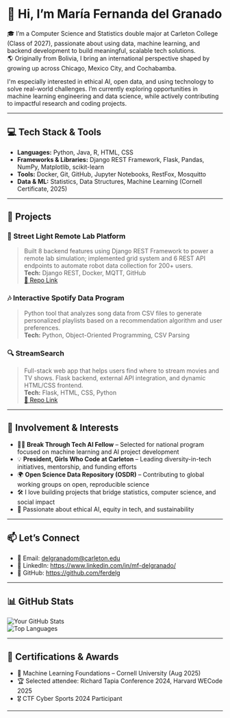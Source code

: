 # 👋 Hi, I’m María Fernanda del Granado

🎓 I’m a Computer Science and Statistics double major at Carleton College (Class of 2027), passionate about using data, machine learning, and backend development to build meaningful, scalable tech solutions.  
🌎 Originally from Bolivia, I bring an international perspective shaped by growing up across Chicago, Mexico City, and Cochabamba.  

I'm especially interested in ethical AI, open data, and using technology to solve real-world challenges. I’m currently exploring opportunities in machine learning engineering and data science, while actively contributing to impactful research and coding projects.

---

## 💻 Tech Stack & Tools

- **Languages:** Python, Java, R, HTML, CSS  
- **Frameworks & Libraries:** Django REST Framework, Flask, Pandas, NumPy, Matplotlib, scikit-learn  
- **Tools:** Docker, Git, GitHub, Jupyter Notebooks, RestFox, Mosquitto  
- **Data & ML:** Statistics, Data Structures, Machine Learning (Cornell Certificate, 2025)  

---

## 🚀 Projects

### 📡 Street Light Remote Lab Platform  
> Built 8 backend features using Django REST Framework to power a remote lab simulation; implemented grid system and 6 REST API endpoints to automate robot data collection for 200+ users.  
**Tech:** Django REST, Docker, MQTT, GitHub  
[🔗 Repo Link](https://github.com/EU-BEGP/street-light-remote-lab)

### 🎶 Interactive Spotify Data Program  
> Python tool that analyzes song data from CSV files to generate personalized playlists based on a recommendation algorithm and user preferences.  
**Tech:** Python, Object-Oriented Programming, CSV Parsing  

### 🔍 StreamSearch  
> Full-stack web app that helps users find where to stream movies and TV shows. Flask backend, external API integration, and dynamic HTML/CSS frontend.  
**Tech:** Flask, HTML, CSS, Python  
[🔗 Repo Link](https://github.com/CS257-S25/team-project-f)

---

## 🌱 Involvement & Interests

- 👩‍💻 **Break Through Tech AI Fellow** – Selected for national program focused on machine learning and AI project development  
- 💡 **President, Girls Who Code at Carleton** – Leading diversity-in-tech initiatives, mentorship, and funding efforts  
- 🌍 **Open Science Data Repository (OSDR)** – Contributing to global working groups on open, reproducible science  
- 🛠 I love building projects that bridge statistics, computer science, and social impact  
- 🧠 Passionate about ethical AI, equity in tech, and sustainability

---

## 📫 Let’s Connect

- 📧 Email: delgranadom@carleton.edu  
- 💼 LinkedIn: https://www.linkedin.com/in/mf-delgranado/  
- 🐙 GitHub: https://github.com/ferdelg

---

## 📊 GitHub Stats

![Your GitHub Stats](https://github-readme-stats.vercel.app/api?username=yourgithub&show_icons=true&theme=default)  
![Top Languages](https://github-readme-stats.vercel.app/api/top-langs/?username=yourgithub&layout=compact)

---

## 🏅 Certifications & Awards

- 📜 Machine Learning Foundations – Cornell University (Aug 2025)  
- 🏆 Selected attendee: Richard Tapia Conference 2024, Harvard WECode 2025  
- 🎖️ CTF Cyber Sports 2024 Participant

---

